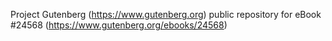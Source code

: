 Project Gutenberg (https://www.gutenberg.org) public repository for eBook #24568 (https://www.gutenberg.org/ebooks/24568)
